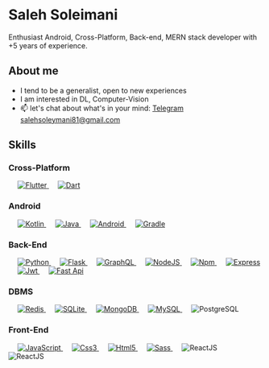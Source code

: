 <h1>Saleh Soleimani</h1>

Enthusiast Android, Cross-Platform, Back-end, MERN stack developer with +5 years of experience.

## About me

- I tend to be a generalist, open to new experiences
- I am interested in DL, Computer-Vision
- 📫 let's chat about what's in your mind: <a href="https://t.me/salehsoleimani">Telegram</a> salehsoleymani81@gmail.com

## Skills

### Cross-Platform

<p> 
  &emsp; 
  <a href="https://www.flutter.dev/" target="_blank"> 
    <img alt="Flutter" src="https://img.shields.io/badge/Flutter-%2302569B.svg?style=for-the-badge&logo=Flutter&logoColor=white">
  </a> 
  &emsp; 
  <a href="https://www.dart.dev/" target="_blank"> 
    <img alt="Dart" src="https://img.shields.io/badge/dart-%230175C2.svg?style=for-the-badge&logo=dart&logoColor=white">
  </a>
</p>

### Android

<p>
&emsp; 
  <a href="https://kotlinlang.org/" target="_blank"> 
    <img alt="Kotlin" src="https://img.shields.io/badge/kotlin-%237F52FF.svg?style=for-the-badge&logo=kotlin&logoColor=white">
  </a>
  &emsp; 
  <a href="https://www.java.com" target="_blank"> 
    <img alt="Java" src="https://img.shields.io/badge/java-%23ED8B00.svg?style=for-the-badge&logo=java&logoColor=white">
  </a>
  &emsp;
  <a href="https://www.android.com/" target="_blank"> 
    <img alt="Android" src="https://img.shields.io/badge/Android-3DDC84?style=for-the-badge&logo=android&logoColor=white">
  </a>
  &emsp; 
  <a href="https://www.gradle.org/" target="_blank"> 
    <img alt="Gradle" src="https://img.shields.io/badge/Gradle-02303A.svg?style=for-the-badge&logo=Gradle&logoColor=white">
  </a>
</p>

### Back-End

<p>
   &emsp; 
   <a href="https://www.python.org" target="_blank">
    <img alt="Python" src="https://img.shields.io/badge/python-3670A0?style=for-the-badge&logo=python&logoColor=ffdd54">
  </a>
  &emsp; 
   <a href="https://flask.palletsprojects.com/" target="_blank">
    <img alt="Flask" src="https://img.shields.io/badge/flask-%23000.svg?style=for-the-badge&logo=flask&logoColor=white">
  </a>
  &emsp; 
   <a href="https://www.graphql.org" target="_blank">
    <img alt="GraphQL" src="https://img.shields.io/badge/-GraphQL-E10098?style=for-the-badge&logo=graphql&logoColor=white">
  </a>
  &emsp; 
   <a href="https://www.nodejs.org" target="_blank">
    <img alt="NodeJS" src="https://img.shields.io/badge/node.js-6DA55F?style=for-the-badge&logo=node.js&logoColor=white">
  </a>
  &emsp; 
   <a href="https://www.npmjs.org" target="_blank">
    <img alt="Npm" src="https://img.shields.io/badge/NPM-%23CB3837.svg?style=for-the-badge&logo=npm&logoColor=white4">
  </a>
  &emsp; 
   <a href="https://www.expressjs.com" target="_blank">
    <img alt="Express" src="https://img.shields.io/badge/express.js-%23404d59.svg?style=for-the-badge&logo=express&logoColor=%2361DAFB">
  </a>
  &emsp; 
   <a href="https://www.jwt.io" target="_blank">
    <img alt="Jwt" src="https://img.shields.io/badge/JWT-black?style=for-the-badge&logo=JSON%20web%20tokens">
  </a>
  &emsp; 
   <a href=" target="_blank">
    <img alt="Fast Api" src="https://img.shields.io/badge/FastAPI-005571?style=for-the-badge&logo=fastapi">
  </a>
</p>

### DBMS

<p>
  &emsp; 
   <a href="https://www.redis.io" target="_blank">
    <img alt="Redis" src="https://img.shields.io/badge/redis-%23DD0031.svg?style=for-the-badge&logo=redis&logoColor=white">
  </a>  
  &emsp; 
   <a href="https://www.sqlite.org" target="_blank">
    <img alt="SQLite" src="https://img.shields.io/badge/sqlite-%2307405e.svg?style=for-the-badge&logo=sqlite&logoColor=white">
  </a>  
  &emsp; 
   <a href="https://www.mongodb.com" target="_blank">
    <img alt="MongoDB" src="https://img.shields.io/badge/MongoDB-%234ea94b.svg?style=for-the-badge&logo=mongodb&logoColor=white">
  </a> 
  &emsp; 
   <a href="https://www.mysql.com" target="_blank">
    <img alt="MySQL" src="https://img.shields.io/badge/mysql-%2300f.svg?style=for-the-badge&logo=mysql&logoColor=white">
  </a>
   &emsp; 
     <img alt="PostgreSQL" src="https://img.shields.io/badge/PostgreSQL-316192?style=for-the-badge&logo=postgresql&logoColor=white">
</p>


### Front-End

<p>
  &emsp;
  <a href="https://developer.mozilla.org/en-US/docs/Web/JavaScript" target="_blank"> 
     <img alt="JavaScript" src="https://img.shields.io/badge/javascript-%23323330.svg?style=for-the-badge&logo=javascript&logoColor=%23F7DF1E">
  </a>
   &emsp; 
   <a href="https://developer.mozilla.org/en-US/docs/Web/CSS" target="_blank">
    <img alt="Css3" src="https://img.shields.io/badge/css3-%231572B6.svg?style=for-the-badge&logo=css3&logoColor=white">
  </a>
  &emsp; 
   <a href="https://developer.mozilla.org/en-US/docs/Glossary/HTML5" target="_blank">
    <img alt="Html5" src="https://img.shields.io/badge/html5-%23E34F26.svg?style=for-the-badge&logo=html5&logoColor=white">
  </a>
  &emsp;
  <a href="https://sass-lang.com/" target="_blank"> 
     <img alt="Sass" src="https://img.shields.io/badge/SASS-hotpink.svg?style=for-the-badge&logo=SASS&logoColor=white">
  </a>
    &emsp;
     <img alt="ReactJS" src="https://img.shields.io/badge/React-20232A?style=for-the-badge&logo=react&logoColor=61DAFB">
      &emsp;
       <img alt="ReactJS" src="https://img.shields.io/badge/React_Router-CA4245?style=for-the-badge&logo=react-router&logoColor=white">

</p>
